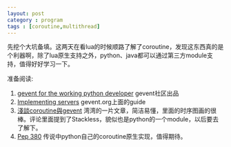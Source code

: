 ```yaml
---
layout: post
category : program 
tags : [coroutine,multithread]
---
```

先挖个大坑备填。这两天在看lua的时候顺路了解了coroutine，发现这东西真的是个利器啊，除了lua原生支持之外，python、java都可以通过第三方module支持，值得好好学习一下。

准备阅读:
1. [gevent for the working python developer](http://sdiehl.github.io/gevent-tutorial/) gevent社区出品
2. [Implementing servers](http://www.gevent.org/servers.html) gevent.org上面的guide
3. [淺談coroutine與gevent](http://blog.ez2learn.com/2010/07/17/talk-about-coroutine-and-gevent/) 湾湾的一片文章，简洁易懂，里面的时序图画的很棒。评论里面提到了Stackless，貌似也是python的一个module，以后要去了解下。
4. [Pep 380](http://www.python.org/dev/peps/pep-0380/) 传说中python自己的coroutine原生实现，值得期待。

